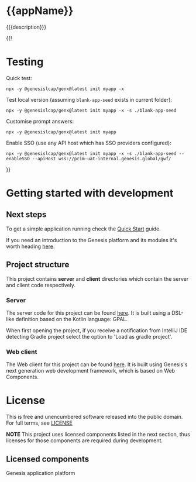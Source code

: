 # {{appName}}

{{{description}}}

{{!

# Testing

Quick test: 

```
npx -y @genesislcap/genx@latest init myapp -x
```

Test local version (assuming `blank-app-seed` exists in current folder): 

```
npx -y @genesislcap/genx@latest init myapp -x -s ./blank-app-seed
```

Customise prompt answers: 

```
npx -y @genesislcap/genx@latest init myapp
```

Enable SSO (use any API host which has SSO providers configured):

```
npx -y @genesislcap/genx@latest init myapp -x -s ./blank-app-seed --enableSSO --apiHost wss://prim-uat-internal.genesis.global/gwf/
```
}}

# Getting started with development

## Next steps

To get a simple application running check the [Quick Start](https://learn.genesis.global/docs/getting-started/quick-start/) guide.

If you need an introduction to the Genesis platform and its modules it's worth heading [here](https://learn.genesis.global/docs/getting-started/learn-the-basics/simple-introduction/).

## Project structure

This project contains **server** and **client** directories which contain the server and client code respectively.

### Server

The server code for this project can be found [here](./server/README.md).
It is built using a DSL-like definition based on the Kotlin language: GPAL.

When first opening the project, if you receive a notification from IntelliJ IDE detecting Gradle project select the option to 'Load as gradle project'.

### Web client

The Web client for this project can be found [here](./client/README.md). It is built using Genesis's next
generation web development framework, which is based on Web Components.

# License

This is free and unencumbered software released into the public domain. For full terms, see [LICENSE](./LICENSE)

**NOTE** This project uses licensed components listed in the next section, thus licenses for those components are required during development.

## Licensed components
Genesis application platform
